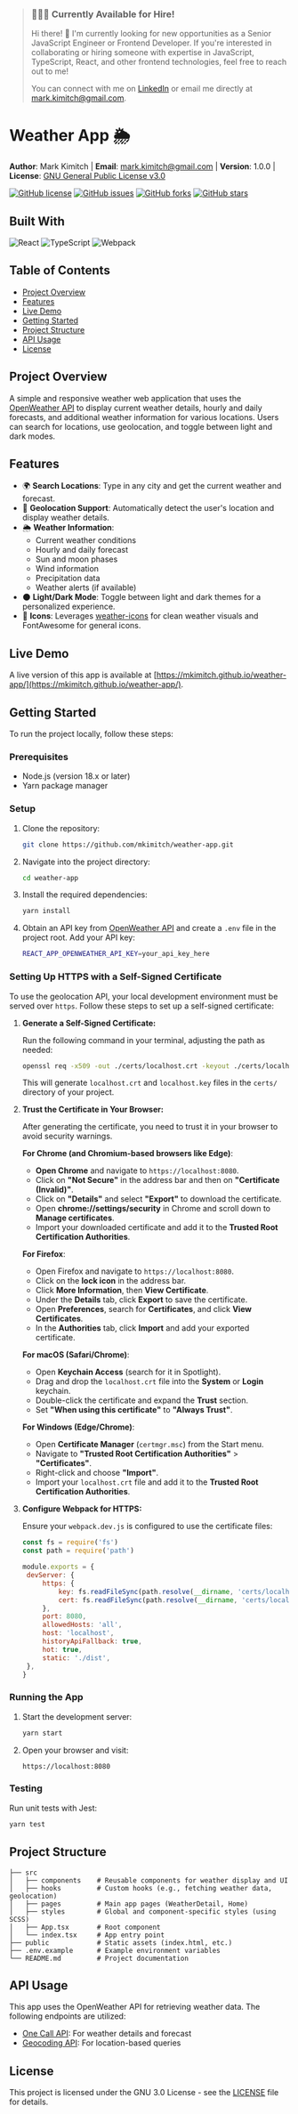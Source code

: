 > ### 👨🏼‍💻 Currently Available for Hire!
>
> Hi there! 👋 I'm currently looking for new opportunities as a Senior JavaScript Engineer or Frontend Developer. If you're interested in collaborating or hiring someone with expertise in JavaScript, TypeScript, React, and other frontend technologies, feel free to reach out to me!
>
> You can connect with me on [LinkedIn](https://www.linkedin.com/in/mkimitch/) or email me directly at [mark.kimitch@gmail.com](mailto:mark.kimitch@gmail.com).

# Weather App 🌦️

**Author**: Mark Kimitch | **Email**: [mark.kimitch@gmail.com](mailto:mark.kimitch@gmail.com) | **Version**: 1.0.0 | **License**: [GNU General Public License v3.0](https://www.gnu.org/licenses/gpl-3.0.html)

[![GitHub license](https://img.shields.io/badge/license-GPLv3-blue.svg)](https://www.gnu.org/licenses/gpl-3.0.html)
[![GitHub issues](https://img.shields.io/github/issues/mkimitch/weather-app)](https://github.com/mkimitch/weather-app/issues)
[![GitHub forks](https://img.shields.io/github/forks/mkimitch/weather-app)](https://github.com/mkimitch/weather-app/network)
[![GitHub stars](https://img.shields.io/github/stars/mkimitch/weather-app)](https://github.com/mkimitch/weather-app/stargazers)

## Built With

![React](https://img.shields.io/badge/dynamic/json?color=blue&label=React&query=$.dependencies.react&url=https%3A%2F%2Fraw.githubusercontent.com%2Fmkimitch%2Fweather-app%2Fmain%2Fpackage.json&logo=react)
![TypeScript](https://img.shields.io/badge/dynamic/json?color=blue&label=TypeScript&query=$.devDependencies.typescript&url=https%3A%2F%2Fraw.githubusercontent.com%2Fmkimitch%2Fweather-app%2Fmain%2Fpackage.json&logo=typescript)
![Webpack](https://img.shields.io/badge/dynamic/json?color=blue&label=Webpack&query=$.devDependencies.webpack&url=https%3A%2F%2Fraw.githubusercontent.com%2Fmkimitch%2Fweather-app%2Fmain%2Fpackage.json&logo=webpack)

## Table of Contents

- [Project Overview](#project-overview)
- [Features](#features)
- [Live Demo](#live-demo)
- [Getting Started](#getting-started)
- [Project Structure](#project-structure)
- [API Usage](#api-usage)
- [License](#license)

## Project Overview

A simple and responsive weather web application that uses the [OpenWeather API](https://openweathermap.org/api) to display current weather details, hourly and daily forecasts, and additional weather information for various locations. Users can search for locations, use geolocation, and toggle between light and dark modes.

## Features

- 🌍 **Search Locations**: Type in any city and get the current weather and forecast.
- 📍 **Geolocation Support**: Automatically detect the user's location and display weather details.
- 🌦️ **Weather Information**:
  - Current weather conditions
  - Hourly and daily forecast
  - Sun and moon phases
  - Wind information
  - Precipitation data
  - Weather alerts (if available)
- 🌑 **Light/Dark Mode**: Toggle between light and dark themes for a personalized experience.
- 🎨 **Icons**: Leverages [weather-icons](https://erikflowers.github.io/weather-icons/) for clean weather visuals and FontAwesome for general icons.

## Live Demo

A live version of this app is available at [https://mkimitch.github.io/weather-app/](https://mkimitch.github.io/weather-app/).

## Getting Started

To run the project locally, follow these steps:

### Prerequisites

- Node.js (version 18.x or later)
- Yarn package manager

### Setup

1. Clone the repository:

   ```bash
   git clone https://github.com/mkimitch/weather-app.git
   ```

2. Navigate into the project directory:

   ```bash
   cd weather-app
   ```

3. Install the required dependencies:

   ```bash
   yarn install
   ```

4. Obtain an API key from [OpenWeather API](https://openweathermap.org/api) and create a `.env` file in the project root. Add your API key:
   ```bash
   REACT_APP_OPENWEATHER_API_KEY=your_api_key_here
   ```

### Setting Up HTTPS with a Self-Signed Certificate

To use the geolocation API, your local development environment must be served over `https`. Follow these steps to set up a self-signed certificate:

1. **Generate a Self-Signed Certificate:**

   Run the following command in your terminal, adjusting the path as needed:

   ```bash
   openssl req -x509 -out ./certs/localhost.crt -keyout ./certs/localhost.key -newkey rsa:2048 -nodes -sha256 -subj "//CN=localhost" -addext "subjectAltName=DNS:localhost"
   ```

   This will generate `localhost.crt` and `localhost.key` files in the `certs/` directory of your project.

2. **Trust the Certificate in Your Browser:**

   After generating the certificate, you need to trust it in your browser to avoid security warnings.

   **For Chrome (and Chromium-based browsers like Edge)**:

   - **Open Chrome** and navigate to `https://localhost:8080`.
   - Click on **"Not Secure"** in the address bar and then on **"Certificate (Invalid)"**.
   - Click on **"Details"** and select **"Export"** to download the certificate.
   - Open **chrome://settings/security** in Chrome and scroll down to **Manage certificates**.
   - Import your downloaded certificate and add it to the **Trusted Root Certification Authorities**.

   **For Firefox**:

   - Open Firefox and navigate to `https://localhost:8080`.
   - Click on the **lock icon** in the address bar.
   - Click **More Information**, then **View Certificate**.
   - Under the **Details** tab, click **Export** to save the certificate.
   - Open **Preferences**, search for **Certificates**, and click **View Certificates**.
   - In the **Authorities** tab, click **Import** and add your exported certificate.

   **For macOS (Safari/Chrome)**:

   - Open **Keychain Access** (search for it in Spotlight).
   - Drag and drop the `localhost.crt` file into the **System** or **Login** keychain.
   - Double-click the certificate and expand the **Trust** section.
   - Set **"When using this certificate"** to **"Always Trust"**.

   **For Windows (Edge/Chrome)**:

   - Open **Certificate Manager** (`certmgr.msc`) from the Start menu.
   - Navigate to **"Trusted Root Certification Authorities"** > **"Certificates"**.
   - Right-click and choose **"Import"**.
   - Import your `localhost.crt` file and add it to the **Trusted Root Certification Authorities**.

3. **Configure Webpack for HTTPS:**

   Ensure your `webpack.dev.js` is configured to use the certificate files:

   ```js
   const fs = require('fs')
   const path = require('path')

   module.exports = {
   	devServer: {
   		https: {
   			key: fs.readFileSync(path.resolve(__dirname, 'certs/localhost.key')),
   			cert: fs.readFileSync(path.resolve(__dirname, 'certs/localhost.crt')),
   		},
   		port: 8080,
   		allowedHosts: 'all',
   		host: 'localhost',
   		historyApiFallback: true,
   		hot: true,
   		static: './dist',
   	},
   }
   ```

### Running the App

1. Start the development server:

   ```bash
   yarn start
   ```

2. Open your browser and visit:
   ```
   https://localhost:8080
   ```

### Testing

Run unit tests with Jest:

```bash
yarn test
```

## Project Structure

```
├── src
│   ├── components    # Reusable components for weather display and UI
│   ├── hooks         # Custom hooks (e.g., fetching weather data, geolocation)
│   ├── pages         # Main app pages (WeatherDetail, Home)
│   ├── styles        # Global and component-specific styles (using SCSS)
│   ├── App.tsx       # Root component
│   └── index.tsx     # App entry point
├── public            # Static assets (index.html, etc.)
├── .env.example      # Example environment variables
└── README.md         # Project documentation
```

## API Usage

This app uses the OpenWeather API for retrieving weather data. The following endpoints are utilized:

- [One Call API](https://openweathermap.org/api/one-call-api): For weather details and forecast
- [Geocoding API](https://openweathermap.org/api/geocoding-api): For location-based queries

## License

This project is licensed under the GNU 3.0 License - see the [LICENSE](https://raw.githubusercontent.com/mkimitch/weather-app/refs/heads/main/LICENSE) file for details.
